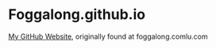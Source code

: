 Foggalong.github.io
===================

[My GitHub Website](http://foggalong.github.io), originally found at foggalong.comlu.com